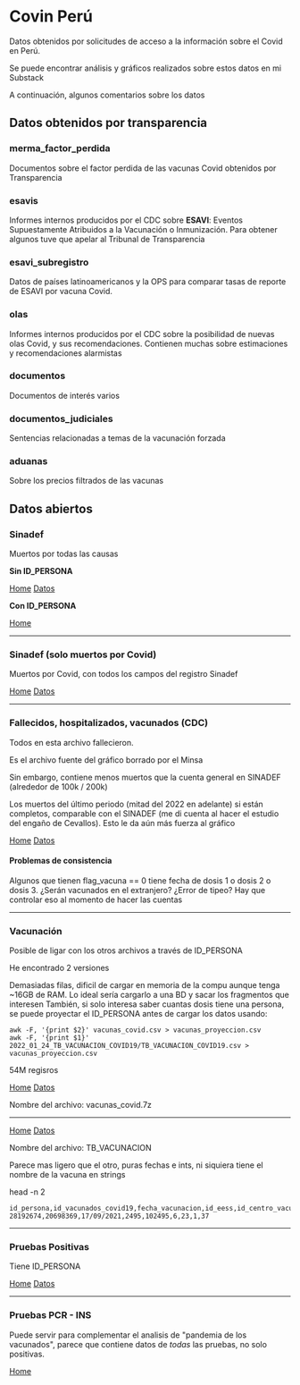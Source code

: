# Covin Perú

Datos obtenidos por solicitudes de acceso a la información sobre el Covid en Perú.

Se puede encontrar análisis y gráficos realizados sobre estos datos en mi Substack

A continuación, algunos comentarios sobre los datos

## Datos obtenidos por transparencia

### merma_factor_perdida

Documentos sobre el factor perdida de las vacunas Covid obtenidos por Transparencia

### esavis

Informes internos producidos por el CDC sobre **ESAVI**: Eventos Supuestamente Atribuidos a la Vacunación o Inmunización. Para obtener algunos tuve que apelar al Tribunal de Transparencia

### esavi_subregistro

Datos de países latinoamericanos y la OPS para comparar tasas de reporte de ESAVI por vacuna Covid.

### olas

Informes internos producidos por el CDC sobre la posibilidad de nuevas olas Covid, y sus recomendaciones. Contienen muchas sobre estimaciones y recomendaciones alarmistas

### documentos

Documentos de interés varios 

### documentos_judiciales

Sentencias relacionadas a temas de la vacunación forzada

### aduanas

Sobre los precios filtrados de las vacunas


## Datos abiertos

### Sinadef


Muertos por todas las causas

**Sin ID_PERSONA**

[Home](https://www.datosabiertos.gob.pe/dataset/informaci%C3%B3n-de-fallecidos-del-sistema-nacional-de-defunciones-ministerio-de-salud/resource)
[Datos](https://cloud.minsa.gob.pe/s/nqF2irNbFomCLaa/download)


**Con ID_PERSONA**

[Home](https://www.datosabiertos.gob.pe/dataset/sinadef-certificado-defunciones)



----------------

### Sinadef (solo muertos por Covid)

Muertos por Covid, con todos los campos del registro Sinadef

[Home](https://www.datosabiertos.gob.pe/dataset/fallecidos-por-covid-19-ministerio-de-salud-minsa/resource/4b7636f3-5f0c-4404-8526)
[Datos](https://cloud.minsa.gob.pe/s/xJ2LQ3QyRW38Pe5/download)


----------------

### Fallecidos, hospitalizados, vacunados (CDC)

Todos en esta archivo fallecieron.

Es el archivo fuente del gráfico borrado por el Minsa

Sin embargo, contiene menos muertos que la cuenta general en SINADEF (alrededor de 100k / 200k)

Los muertos del último periodo (mitad del 2022 en adelante) si están completos, comparable con el SINADEF (me di cuenta al hacer el estudio del engaño de Cevallos). Esto le da aún más fuerza al gráfico

[Home](https://www.datosabiertos.gob.pe/dataset/fallecidos-hospitalizados-y-vacunados-por-covid-19)
[Datos](https://cloud.minsa.gob.pe/s/8EsmTzyiqmaySxk/download)

#### Problemas de consistencia

Algunos que tienen flag_vacuna == 0 tiene fecha de dosis 1 o dosis 2 o dosis 3. ¿Serán vacunados en el extranjero? ¿Error de tipeo? Hay que controlar eso al momento de hacer las cuentas


----------------

### Vacunación

Posible de ligar con los otros archivos a través de ID_PERSONA

He encontrado 2 versiones

Demasiadas filas, dificil de cargar en memoria de la compu aunque tenga ~16GB de RAM. Lo ideal sería cargarlo a una BD y sacar los fragmentos que interesen
También, si solo interesa saber cuantas dosis tiene una persona, se puede proyectar el ID_PERSONA antes de cargar los datos usando:

```
awk -F, '{print $2}' vacunas_covid.csv > vacunas_proyeccion.csv
awk -F, '{print $1}' 2022_01_24_TB_VACUNACION_COVID19/TB_VACUNACION_COVID19.csv > vacunas_proyeccion.csv
```

54M regisros


[Home](https://www.datosabiertos.gob.pe/dataset/vacunaci%C3%B3n-contra-covid-19-ministerio-de-salud-minsa)
[Datos](https://cloud.minsa.gob.pe/s/To2QtqoNjKqobfw/download)

Nombre del archivo: vacunas_covid.7z

--------------

[Home](https://www.datosabiertos.gob.pe/dataset/vacunacion)
[Datos](https://cloud.minsa.gob.pe/s/oHF5JSLEk8KzpPW/download)

Nombre del archivo: TB_VACUNACION

Parece mas ligero que el otro, puras fechas e ints, ni siquiera tiene el nombre de la vacuna en strings

head -n 2
```
id_persona,id_vacunados_covid19,fecha_vacunacion,id_eess,id_centro_vacunacion,id_vacuna,id_grupo_riesgo,dosis,edad
28192674,20698369,17/09/2021,2495,102495,6,23,1,37
```

----------------

### Pruebas Positivas

Tiene ID_PERSONA

[Home](https://www.datosabiertos.gob.pe/dataset/casos-positivos-por-covid-19-ministerio-de-salud-minsa)
[Datos](https://cloud.minsa.gob.pe/s/AC2adyLkHCKjmfm/download)

-----------------

### Pruebas PCR - INS

Puede servir para complementar el analisis de "pandemia de los vacunados", parece que contiene datos de *todas* las pruebas, no solo positivas.

[Home](https://www.datosabiertos.gob.pe/dataset/dataset-de-pruebas-moleculares-del-instituto-nacional-de-salud-para-covid-19-ins)
